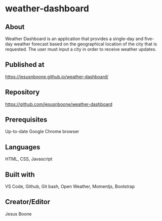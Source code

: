 # weather-dashboard

## About
Weather Dashboard is an application that provides a single-day and five-day weather forecast based on the geographical location of the city that is requested. The user must input a city in order to receive weather updates.

## Published at
https://jesusnboone.github.io/weather-dashboard/

## Repository
https://github.com/jesusnboone/weather-dashboard

## Prerequisites
Up-to-date Google Chrome browser

## Languages
HTML, CSS, Javascript

## Built with
VS Code, Github, Git bash, Open Weather, Momentjs, Bootstrap

## Creator/Editor
Jesus Boone